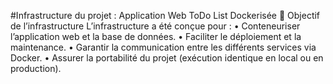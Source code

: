 #Infrastructure du projet : Application Web ToDo List Dockerisée
🔧 Objectif de l’infrastructure
L’infrastructure a été conçue pour :
• Conteneuriser l’application web et la base de données.
• Faciliter le déploiement et la maintenance.
• Garantir la communication entre les différents services via Docker.
• Assurer la portabilité du projet (exécution identique en local ou en production).
